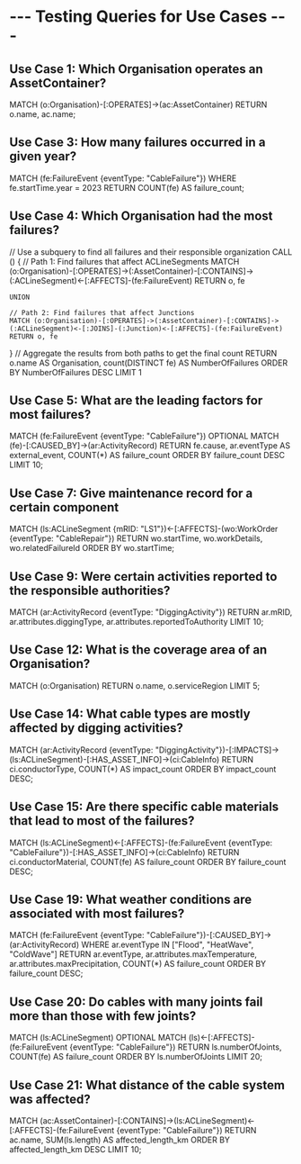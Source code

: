 
# --- Testing Queries for Use Cases ---

## Use Case 1: Which Organisation operates an AssetContainer?
MATCH (o:Organisation)-[:OPERATES]->(ac:AssetContainer)
RETURN o.name, ac.name;

## Use Case 3: How many failures occurred in a given year?
MATCH (fe:FailureEvent {eventType: "CableFailure"})
WHERE fe.startTime.year = 2023
RETURN COUNT(fe) AS failure_count;

## Use Case 4: Which Organisation had the most failures?
// Use a subquery to find all failures and their responsible organization
CALL () {
    // Path 1: Find failures that affect ACLineSegments
    MATCH (o:Organisation)-[:OPERATES]->(:AssetContainer)-[:CONTAINS]->(:ACLineSegment)<-[:AFFECTS]-(fe:FailureEvent)
    RETURN o, fe
    
    UNION

    // Path 2: Find failures that affect Junctions
    MATCH (o:Organisation)-[:OPERATES]->(:AssetContainer)-[:CONTAINS]->(:ACLineSegment)<-[:JOINS]-(:Junction)<-[:AFFECTS]-(fe:FailureEvent)
    RETURN o, fe
}
// Aggregate the results from both paths to get the final count
RETURN
    o.name AS Organisation,
    count(DISTINCT fe) AS NumberOfFailures
ORDER BY NumberOfFailures DESC
LIMIT 1

## Use Case 5: What are the leading factors for most failures?
MATCH (fe:FailureEvent {eventType: "CableFailure"})
OPTIONAL MATCH (fe)-[:CAUSED_BY]->(ar:ActivityRecord)
RETURN fe.cause, ar.eventType AS external_event, COUNT(*) AS failure_count
ORDER BY failure_count DESC
LIMIT 10;

## Use Case 7: Give maintenance record for a certain component
MATCH (ls:ACLineSegment {mRID: "LS1"})<-[:AFFECTS]-(wo:WorkOrder {eventType: "CableRepair"})
RETURN wo.startTime, wo.workDetails, wo.relatedFailureId
ORDER BY wo.startTime;

## Use Case 9: Were certain activities reported to the responsible authorities?
MATCH (ar:ActivityRecord {eventType: "DiggingActivity"})
RETURN ar.mRID, ar.attributes.diggingType, ar.attributes.reportedToAuthority
LIMIT 10;

## Use Case 12: What is the coverage area of an Organisation?
MATCH (o:Organisation)
RETURN o.name, o.serviceRegion
LIMIT 5;

## Use Case 14: What cable types are mostly affected by digging activities?
MATCH (ar:ActivityRecord {eventType: "DiggingActivity"})-[:IMPACTS]->(ls:ACLineSegment)-[:HAS_ASSET_INFO]->(ci:CableInfo)
RETURN ci.conductorType, COUNT(*) AS impact_count
ORDER BY impact_count DESC;

## Use Case 15: Are there specific cable materials that lead to most of the failures?
MATCH (ls:ACLineSegment)<-[:AFFECTS]-(fe:FailureEvent {eventType: "CableFailure"})-[:HAS_ASSET_INFO]->(ci:CableInfo)
RETURN ci.conductorMaterial, COUNT(fe) AS failure_count
ORDER BY failure_count DESC;

## Use Case 19: What weather conditions are associated with most failures?
MATCH (fe:FailureEvent {eventType: "CableFailure"})-[:CAUSED_BY]->(ar:ActivityRecord)
WHERE ar.eventType IN ["Flood", "HeatWave", "ColdWave"]
RETURN ar.eventType, ar.attributes.maxTemperature, ar.attributes.maxPrecipitation, COUNT(*) AS failure_count
ORDER BY failure_count DESC;

## Use Case 20: Do cables with many joints fail more than those with few joints?
MATCH (ls:ACLineSegment)
OPTIONAL MATCH (ls)<-[:AFFECTS]-(fe:FailureEvent {eventType: "CableFailure"})
RETURN ls.numberOfJoints, COUNT(fe) AS failure_count
ORDER BY ls.numberOfJoints
LIMIT 20;

## Use Case 21: What distance of the cable system was affected?
MATCH (ac:AssetContainer)-[:CONTAINS]->(ls:ACLineSegment)<-[:AFFECTS]-(fe:FailureEvent {eventType: "CableFailure"})
RETURN ac.name, SUM(ls.length) AS affected_length_km
ORDER BY affected_length_km DESC
LIMIT 10;
